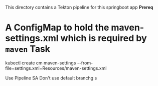 This directory contains a Tekton pipeline for this springboot app
**Prereq**
# A ConfigMap to hold the maven-settings.xml which is required by `maven` Task
kubectl create cm maven-settings --from-file=settings.xml=Resources/maven-settings.xml 

Use Pipeline SA 
Don't use default branchg
s
